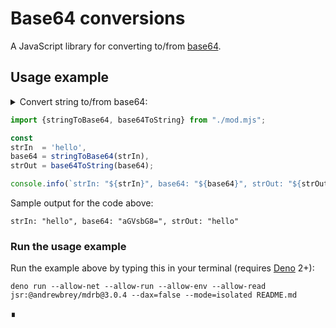 # Base64 conversions

A JavaScript library for converting to/from [base64](https://developer.mozilla.org/en-US/docs/Glossary/Base64).

## Usage example

<details data-mdrb>
<summary>Convert string to/from base64:</summary>

<pre>
description = '''

'''
</pre>
</details>

```javascript
import {stringToBase64, base64ToString} from "./mod.mjs";

const
strIn  = 'hello',
base64 = stringToBase64(strIn),
strOut = base64ToString(base64);

console.info(`strIn: "${strIn}", base64: "${base64}", strOut: "${strOut}"`);
```

Sample output for the code above:

```text
strIn: "hello", base64: "aGVsbG8=", strOut: "hello"
```

### Run the usage example

Run the example above by typing this in your terminal (requires [Deno](https://deno.com/) 2+):

```shell
deno run --allow-net --allow-run --allow-env --allow-read jsr:@andrewbrey/mdrb@3.0.4 --dax=false --mode=isolated README.md
```

∎
